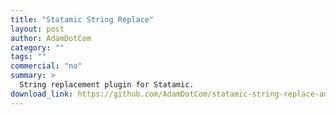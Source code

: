 ```yaml
---
title: "Statamic String Replace"
layout: post
author: AdamDotCom
category: ""
tags: ""
commercial: "no"
summary: >
  String replacement plugin for Statamic.
download_link: https://github.com/AdamDotCom/statamic-string-replace-add-on
---
```

